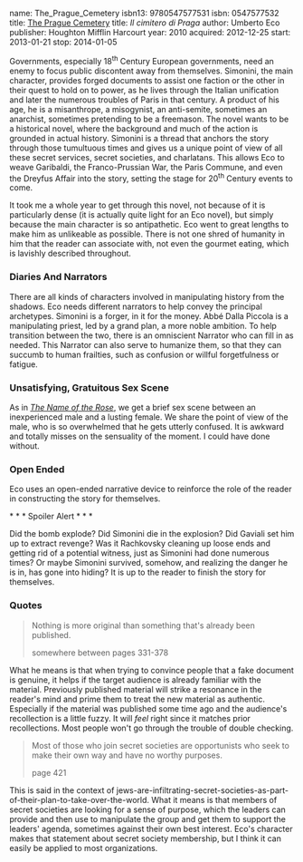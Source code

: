 name: The_Prague_Cemetery
isbn13: 9780547577531
isbn: 0547577532
title: [The Prague Cemetery](http://amzn.com/0547577532)
title: <i>Il cimitero di Praga</i>
author: Umberto Eco
publisher: Houghton Mifflin Harcourt
year: 2010
acquired: 2012-12-25
start: 2013-01-21
stop: 2014-01-05

Governments, especially 18<sup>th</sup> Century European governments, need an
enemy to focus public discontent away from themselves.  Simonini, the main
character, provides forged documents to assist one faction or the other in their
quest to hold on to power, as he lives through the Italian unification and later
the numerous troubles of Paris in that century.  A product of his age, he is a
misanthrope, a misogynist, an anti-semite, sometimes an anarchist, sometimes
pretending to be a freemason.  The novel wants to be a historical novel, where
the background and much of the action is grounded in actual history.  Simonini
is a thread that anchors the story through those tumultuous times and gives us a
unique point of view of all these secret services, secret societies, and
charlatans.  This allows Eco to weave Garibaldi, the Franco-Prussian War, the
Paris Commune, and even the Dreyfus Affair into the story, setting the stage for
20<sup>th</sup> Century events to come.

It took me a whole year to get through this novel, not because of it is
particularly dense (it is actually quite light for an Eco novel), but simply
because the main character is so antipathetic.  Eco went to great lengths to
make him as unlikeable as possible.  There is not one shred of humanity in him
that the reader can associate with, not even the gourmet eating, which is
lavishly described throughout.

### Diaries And Narrators

There are all kinds of characters involved in manipulating history from the
shadows.  Eco needs different narrators to help convey the principal archetypes.
Simonini is a forger, in it for the money.  Abb&eacute; Dalla Piccola is a
manipulating priest, led by a grand plan, a more noble ambition.  To help
transition between the two, there is an omniscient Narrator who can fill in as
needed.  This Narrator can also serve to humanize them, so that they can succumb
to human frailties, such as confusion or willful forgetfulness or fatigue.

### Unsatisfying, Gratuitous Sex Scene

As in _[The Name of the Rose](#Il_nome_della_rosa)_, we get a brief sex
scene between an inexperienced male and a lusting female.  We share the point of
view of the male, who is so overwhelmed that he gets utterly confused.  It is
awkward and totally misses on the sensuality of the moment.  I could have done
without.

### Open Ended

Eco uses an open-ended narrative device to reinforce the role of the reader in
constructing the story for themselves.

\* * * Spoiler Alert * * *

Did the bomb explode?  Did Simonini die in the explosion?  Did Gaviali set him
up to extract revenge?  Was it Rachkovsky cleaning up loose ends and getting rid
of a potential witness, just as Simonini had done numerous times?  Or maybe
Simonini survived, somehow, and realizing the danger he is in, has gone into
hiding?  It is up to the reader to finish the story for themselves.

### Quotes

> Nothing is more original than something that's already been published.
> <footer>somewhere between pages 331-378</footer>

What he means is that when trying to convince people that a fake document is
genuine, it helps if the target audience is already familiar with the material.
Previously published material will strike a resonance in the reader's mind and
prime them to treat the new material as authentic.  Especially if the material
was published some time ago and the audience's recollection is a little fuzzy.
It will _feel_ right since it matches prior recollections.  Most people won't
go through the trouble of double checking.

> Most of those who join secret societies are opportunists who seek to make
> their own way and have no worthy purposes.
> <footer>page 421</footer>

This is said in the context of jews-are-infiltrating-secret-societies-as-part-of-their-plan-to-take-over-the-world.
What it means is that members of secret societies are looking for a sense of
purpose, which the leaders can provide and then use to manipulate the group and
get them to support the leaders' agenda, sometimes against their own best
interest.  Eco's character makes that statement about secret society membership,
but I think it can easily be applied to most organizations.
